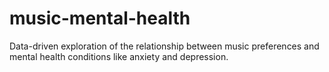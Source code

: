 # music-mental-health
Data-driven exploration of the relationship between music preferences and mental health conditions like anxiety and depression.
